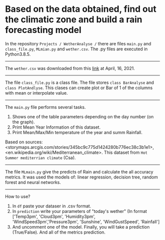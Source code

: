 Based on the data obtained, find out the climatic zone and build a rain forecasting model
====================================================================
In the repository `Projects / WetherAnalyse /` there are files `main.py` and` class_file.py`, `MLmian.py` and `wether.csv`. The .py files are executed in Python3.8.5.
***
The `wether.csv` was downloaded from this [link](https://storage.googleapis.com/kagglesdsdata/datasets/6883/9923/weather.csv) at April, 16, 2021.
***
The file `class_file.py` is a class file. The file stores `class BarAnalyse` and `class PlotAndlyse`. This clases can create plot or Bar of 1 of the columns with mean or interpolate value.
***
The `main.py` file performs several tasks.
1. Shows one of the table parameters depending on the day number (on the graph).
2. Print Mean Year Information of this dataset.
3. Print Mean/Max/Min temperature of the year and summ Rainfall.

Based on sources: <storymaps.arcgis.com/stories/345bc9c775d1424280b776ec38c3b1e1>, <en.wikipedia.org/wiki/Mediterranean_climate>. This dataset from `Hot Summer mediterrian climate` (Csa).
***
The file `MLmain.py` give the predicts of Rain and calculate the all accuracy metrics. It was used the models of: linear regression, decision tree, random forest and neural networks.
***
How to use?
1. In `df` paste your dataser in .csv format.
2. In `prediction` write your parameters of "today's wether" (In format ['Temp3pm', 'Cloud3pm', 'Humidity3pm', 'WindSpeed3pm','Pressure3pm', 'Sunshine', 'WindGustSpeed', 'Rainfall']
3. And uncomment one of the model.
Finally, you will take a prediction (True/False). And all of the metrics prediction.
